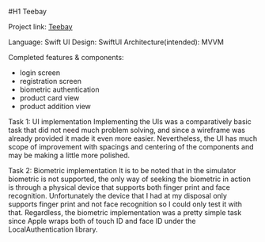 #H1 Teebay

Project link: [Teebay](https://github.com/marajhossaincse/Teebay)

Language: Swift
UI Design: SwiftUI
Architecture(intended): MVVM
    
Completed features & components:
- login screen
- registration screen
- biometric authentication
- product card view
- product addition view

Task 1: UI implementation
Implementing the UIs was a comparatively basic task that did not need much problem solving, and since a wireframe was already provided it made it even more easier. Nevertheless, the UI has much scope of improvement with spacings and centering of the components and may be making a little more polished.

Task 2: Biometric implementation
It is to be noted that in the simulator biometric is not supported, the only way of seeking the biometric in action is through a physical device that supports both finger print and face recognition. Unfortunately the device that I had at my disposal only supports finger print and not face recognition so I could only test it with that. Regardless, the biometric implementation was a pretty simple task since Apple wraps both of touch ID and face ID under the LocalAuthentication library. 
 
